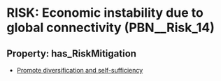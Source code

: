 # RISK: __Economic instability due to global connectivity__ (PBN__Risk_14)

## Property: has_RiskMitigation

* [Promote diversification and self-sufficiency](PBN__RiskMitigation_18)

